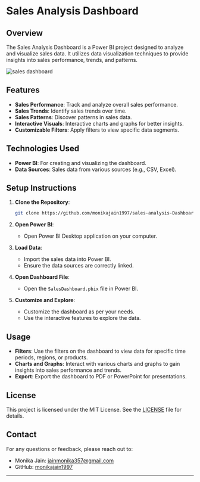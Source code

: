 # Sales Analysis Dashboard

## Overview

The Sales Analysis Dashboard is a Power BI project designed to analyze and visualize sales data. It utilizes data visualization techniques to provide insights into sales performance, trends, and patterns.

![sales dashboard](https://github.com/monikajain1997/sales-analysis-Dashboard/assets/121723520/57632c25-0610-4fff-a853-043393f8378e)

## Features

- **Sales Performance**: Track and analyze overall sales performance.
- **Sales Trends**: Identify sales trends over time.
- **Sales Patterns**: Discover patterns in sales data.
- **Interactive Visuals**: Interactive charts and graphs for better insights.
- **Customizable Filters**: Apply filters to view specific data segments.

## Technologies Used

- **Power BI**: For creating and visualizing the dashboard.
- **Data Sources**: Sales data from various sources (e.g., CSV, Excel).

## Setup Instructions

1. **Clone the Repository**:
    ```bash
    git clone https://github.com/monikajain1997/sales-analysis-Dashboard.git
    ```

2. **Open Power BI**:
    - Open Power BI Desktop application on your computer.

3. **Load Data**:
    - Import the sales data into Power BI.
    - Ensure the data sources are correctly linked.

4. **Open Dashboard File**:
    - Open the `SalesDashboard.pbix` file in Power BI.

5. **Customize and Explore**:
    - Customize the dashboard as per your needs.
    - Use the interactive features to explore the data.

## Usage

- **Filters**: Use the filters on the dashboard to view data for specific time periods, regions, or products.
- **Charts and Graphs**: Interact with various charts and graphs to gain insights into sales performance and trends.
- **Export**: Export the dashboard to PDF or PowerPoint for presentations.

## License

This project is licensed under the MIT License. See the [LICENSE](LICENSE) file for details.

## Contact

For any questions or feedback, please reach out to:

- Monika Jain: [jainmonika357@gmail.com](mailto:jainmonika357@gmail.com)
- GitHub: [monikajain1997](https://github.com/monikajain1997)

---
